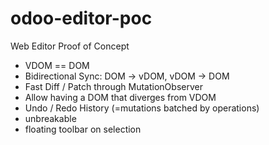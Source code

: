 # odoo-editor-poc

Web Editor Proof of Concept

- VDOM == DOM
- Bidirectional Sync: DOM -> vDOM, vDOM -> DOM
- Fast Diff / Patch through MutationObserver
- Allow having a DOM that diverges from VDOM
- Undo / Redo History (=mutations batched by operations)
- unbreakable
- floating toolbar on selection

